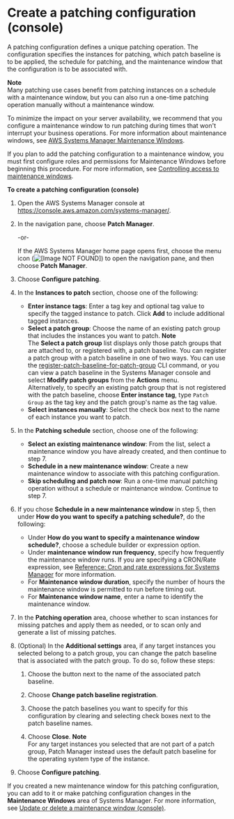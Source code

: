 # Create a patching configuration \(console\)<a name="create-patching-configuration"></a>

A patching configuration defines a unique patching operation\. The configuration specifies the instances for patching, which patch baseline is to be applied, the schedule for patching, and the maintenance window that the configuration is to be associated with\. 

**Note**  
Many patching use cases benefit from patching instances on a schedule with a maintenance window, but you can also run a one\-time patching operation manually without a maintenance window\.

To minimize the impact on your server availability, we recommend that you configure a maintenance window to run patching during times that won't interrupt your business operations\. For more information about maintenance windows, see [AWS Systems Manager Maintenance Windows](systems-manager-maintenance.md)\.

If you plan to add the patching configuration to a maintenance window, you must first configure roles and permissions for Maintenance Windows before beginning this procedure\. For more information, see [Controlling access to maintenance windows](sysman-maintenance-permissions.md)\. 

**To create a patching configuration \(console\)**

1. Open the AWS Systems Manager console at [https://console\.aws\.amazon\.com/systems\-manager/](https://console.aws.amazon.com/systems-manager/)\.

1. In the navigation pane, choose **Patch Manager**\.

   \-or\-

   If the AWS Systems Manager home page opens first, choose the menu icon \(![\[Image NOT FOUND\]](http://docs.aws.amazon.com/systems-manager/latest/userguide/images/menu-icon-small.png)\) to open the navigation pane, and then choose **Patch Manager**\.

1. Choose **Configure patching**\.

1. In the **Instances to patch** section, choose one of the following:
   + **Enter instance tags**: Enter a tag key and optional tag value to specify the tagged instance to patch\. Click **Add** to include additional tagged instances\.
   + **Select a patch group**: Choose the name of an existing patch group that includes the instances you want to patch\.
**Note**  
The **Select a patch group** list displays only those patch groups that are attached to, or registered with, a patch baseline\. You can register a patch group with a patch baseline in one of two ways\. You can use the [register\-patch\-baseline\-for\-patch\-group](https://docs.aws.amazon.com/cli/latest/reference/ssm/register-patch-baseline-for-patch-group.html) CLI command, or you can view a patch baseline in the Systems Manager console and select **Modify patch groups** from the **Actions** menu\.  
Alternatively, to specify an existing patch group that is not registered with the patch baseline, choose **Enter instance tag**, type `Patch Group` as the tag key and the patch group's name as the tag value\.
   + **Select instances manually**: Select the check box next to the name of each instance you want to patch\.

1. In the **Patching schedule** section, choose one of the following:
   + **Select an existing maintenance window**: From the list, select a maintenance window you have already created, and then continue to step 7\. 
   + **Schedule in a new maintenance window**: Create a new maintenance window to associate with this patching configuration\.
   + **Skip scheduling and patch now**: Run a one\-time manual patching operation without a schedule or maintenance window\. Continue to step 7\.

1. If you chose **Schedule in a new maintenance window** in step 5, then under **How do you want to specify a patching schedule?**, do the following:
   + Under **How do you want to specify a maintenance window schedule?**, choose a schedule builder or expression option\.
   + Under **maintenance window run frequency**, specify how frequently the maintenance window runs\. If you are specifying a CRON/Rate expression, see [Reference: Cron and rate expressions for Systems Manager](reference-cron-and-rate-expressions.md) for more information\.
   + For **Maintenance window duration**, specify the number of hours the maintenance window is permitted to run before timing out\.
   + For **Maintenance window name**, enter a name to identify the maintenance window\.

1. In the **Patching operation** area, choose whether to scan instances for missing patches and apply them as needed, or to scan only and generate a list of missing patches\.

1. \(Optional\) In the **Additional settings** area, if any target instances you selected belong to a patch group, you can change the patch baseline that is associated with the patch group\. To do so, follow these steps:

   1. Choose the button next to the name of the associated patch baseline\.

   1. Choose **Change patch baseline registration**\.

   1. Choose the patch baselines you want to specify for this configuration by clearing and selecting check boxes next to the patch baseline names\.

   1. Choose **Close**\.
**Note**  
For any target instances you selected that are not part of a patch group, Patch Manager instead uses the default patch baseline for the operating system type of the instance\.

1. Choose **Configure patching**\.

If you created a new maintenance window for this patching configuration, you can add to it or make patching configuration changes in the **Maintenance Windows** area of Systems Manager\. For more information, see [Update or delete a maintenance window \(console\)](sysman-maintenance-update.md)\.